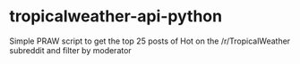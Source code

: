 # tropicalweather-api-python
Simple PRAW script to get the top 25 posts of Hot on the /r/TropicalWeather subreddit and filter by moderator
